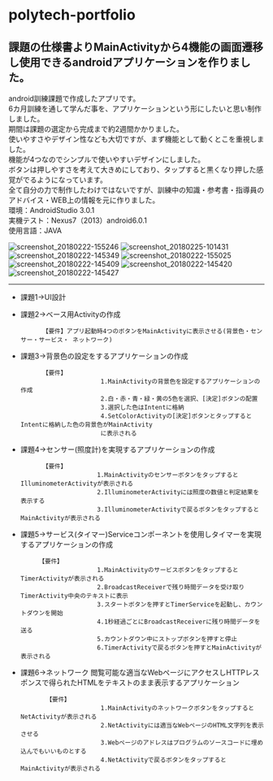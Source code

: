 # polytech-portfolio
**課題の仕様書よりMainActivityから4機能の画面遷移し使用できるandroidアプリケーションを作りました。**  
---
android訓練課題で作成したアプリです。  
6カ月訓練を通して学んだ事を、アプリケーションという形にしたいと思い制作しました。  
期間は課題の選定から完成まで約2週間かかりました。  
使いやすさやデザイン性なども大切ですが、まず機能として動くとこを重視しました。  
機能が4つなのでシンプルで使いやすいデザインにしました。   
ボタンは押しやすさを考えて大きめにしており、タップすると黒くなり押した感覚がでるようになっています。  
全て自分の力で制作したわけではないですが、訓練中の知識・参考書・指導員のアドバイス・WEB上の情報を元に作りました。    
環境：AndroidStudio 3.0.1    
実機テスト：Nexus7（2013）android6.0.1  
使用言語：JAVA


![screenshot_20180222-155246](https://user-images.githubusercontent.com/35995374/36581675-77278546-18b1-11e8-95bf-a025560a4044.png)
![screenshot_20180225-101431](https://user-images.githubusercontent.com/35995374/36649058-830251a6-1add-11e8-99cf-9ebe12afe88b.png)
![screenshot_20180222-145349](https://user-images.githubusercontent.com/35995374/36580472-c444c722-18ab-11e8-865e-aaf408ce4cdd.png)
![screenshot_20180222-155025](https://user-images.githubusercontent.com/35995374/36581625-318d784c-18b1-11e8-9d73-acb47513d567.png)
![screenshot_20180222-145409](https://user-images.githubusercontent.com/35995374/36580473-c46fcc92-18ab-11e8-9cce-a6d9c950948a.png)
![screenshot_20180222-145420](https://user-images.githubusercontent.com/35995374/36580474-c49507aa-18ab-11e8-84ff-a61f9eb7e3be.png)
![screenshot_20180222-145427](https://user-images.githubusercontent.com/35995374/36580475-c4b9d7c4-18ab-11e8-9687-8bee19ba3bef.png)

---

- 課題1→UI設計

  

- 課題2→ベース用Activityの作成

  
            【要件】アプリ起動時4つのボタンをMainActivityに表示させる(背景色・センサー・サービス・ ネットワーク)
            

- 課題3→背景色の設定をするアプリケーションの作成

            【要件】 
                            1.MainActivityの背景色を設定するアプリケーションの作成
                            2.白・赤・青・緑・黄の5色を選択、[決定]ボタンの配置
                            3.選択した色はIntentに格納
                            4.SetColorActivityの[決定]ボタンとタップするとIntentに格納した色の背景色がMainActivity
                            に表示される

- 課題4→センサー(照度計)を実現するアプリケーションの作成

            【要件】
                           1.MainActivityのセンサーボタンをタップするとIlluminometerActivityが表示される
                           2.IlluminometerActivityには照度の数値と判定結果を表示する
                           3.IlluminometerActivityで戻るボタンをタップするとMainActivityが表示される

- 課題5→サービス(タイマー)Serviceコンポーネントを使用しタイマーを実現するアプリケーションの作成

           【要件】
                           1.MainActivityのサービスボタンをタップするとTimerActivityが表示される
                           2.BroadcastReceiverで残り時間データを受け取りTimerActivity中央のテキストに表示
                           3.スタートボタンを押すとTimerServiceを起動し、カウントダウンを開始
                           4.1秒経過ごとにBroadcastReceiverに残り時間データを送る
                           5.カウントダウン中にストップボタンを押すと停止
                           6.TimerActivityで戻るボタンを押すとMainActivityが表示される

- 課題6→ネットワーク  閲覧可能な適当なWebページにアクセスしHTTPレスポンスで得られたHTMLをテキストのまま表示するアプリケーション
 
             【要件】
                            1.MainActivityのネットワークボタンをタップするとNetActivityが表示される
                            2.NetActivityには適当なWebページのHTML文字列を表示させる
                            3.Webページのアドレスはプログラムのソースコードに埋め込んでもいいものとする
                            4.NetActivityで戻るボタンをタップするとMainActivityが表示される
